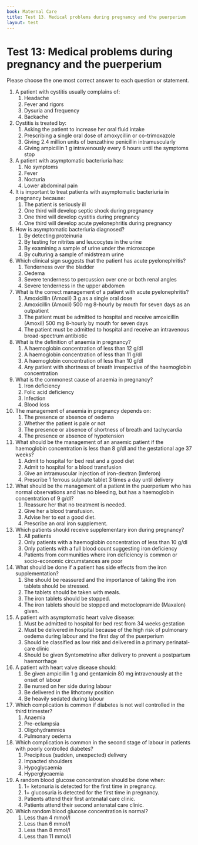 ```yaml
---
book: Maternal Care
title: Test 13. Medical problems during pregnancy and the puerperium
layout: test
---
```


# Test 13: Medical problems during pregnancy and the puerperium

Please choose the one most correct answer to each question or statement.

1.	A patient with cystitis usually complains of:
	1.	Headache
	1.	Fever and rigors
	1.	Dysuria and frequency
	1.	Backache
2.	Cystitis is treated by:
	1.	Asking the patient to increase her oral fluid intake
	1.	Prescribing a single oral dose of amoxycillin or co-trimoxazole
	1.	Giving 2.4 million units of benzathine penicillin intramuscularly
	1.	Giving ampicillin 1 g intravenously every 6 hours until the symptoms stop
3.	A patient with asymptomatic bacteriuria has:
	1.	No symptoms
	1.	Fever
	1.	Nocturia
	1.	Lower abdominal pain
4.	It is important to treat patients with asymptomatic bacteriuria in pregnancy because:
	1.	The patient is seriously ill
	1.	One third will develop septic shock during pregnancy
	1.	One third will develop cystitis during pregnancy
	1.	One third will develop acute pyelonephritis during pregnancy
5.	How is asymptomatic bacteriuria diagnosed?
	1.	By detecting proteinuria
	1.	By testing for nitrites and leucocytes in the urine
	1.	By examining a sample of urine under the microscope
	1.	By culturing a sample of midstream urine
6.	Which clinical sign suggests that the patient has acute pyelonephritis?
	1.	Tenderness over the bladder
	1.	Oedema
	1.	Severe tenderness to percussion over one or both renal angles
	1.	Severe tenderness in the upper abdomen
7.	What is the correct management of a patient with acute pyelonephritis?
	1.	Amoxicillin (Amoxil) 3 g as a single oral dose
	1.	Amoxicillin (Amoxil) 500 mg 8-hourly by mouth for seven days as an outpatient
	1.	The patient must be admitted to hospital and receive amoxicillin (Amoxil) 500 mg 8-hourly by mouth for seven days
	1.	The patient must be admitted to hospital and receive an intravenous broad-spectrum antibiotic
8.	What is the definition of anaemia in pregnancy?
	1.	A haemoglobin concentration of less than 12 g/dl
	1.	A haemoglobin concentration of less than 11 g/dl
	1.	A haemoglobin concentration of less than 10 g/dl
	1.	Any patient with shortness of breath irrespective of the haemoglobin concentration
9.	What is the commonest cause of anaemia in pregnancy?
	1.	Iron deficiency
	1.	Folic acid deficiency
	1.	Infection
	1.	Blood loss
10.	The management of anaemia in pregnancy depends on:
	1.	The presence or absence of oedema
	1.	Whether the patient is pale or not
	1.	The presence or absence of shortness of breath and tachycardia
	1.	The presence or absence of hypotension
11.	What should be the management of an anaemic patient if the haemoglobin concentration is less than 8 g/dl and the gestational age 37 weeks?
	1.	Admit to hospital for bed rest and a good diet
	1.	Admit to hospital for a blood transfusion
	1.	Give an intramuscular injection of iron-dextran (Imferon)
	1.	Prescribe 1 ferrous sulphate tablet 3 times a day until delivery
12.	What should be the management of a patient in the puerperium who has normal observations and has no bleeding, but has a haemoglobin concentration of 9 g/dl?
	1.	Reassure her that no treatment is needed.
	1.	Give her a blood transfusion.
	1.	Advise her to eat a good diet.
	1.	Prescribe an oral iron supplement.
13.	Which patients should receive supplementary iron during pregnancy?
	1.	All patients
	1.	Only patients with a haemoglobin concentration of less than 10 g/dl
	1.	Only patients with a full blood count suggesting iron deficiency
	1.	Patients from communities where iron deficiency is common or socio-economic circumstances are poor
14.	What should be done if a patient has side effects from the iron supplementation?
	1.	She should be reassured and the importance of taking the iron tablets should be stressed.
	1.	The tablets should be taken with meals.
	1.	The iron tablets should be stopped.
	1.	The iron tablets should be stopped and metoclopramide (Maxalon) given.
15.	A patient with asymptomatic heart valve disease:
	1.	Must be admitted to hospital for bed rest from 34 weeks gestation
	1.	Must be delivered in hospital because of the high risk of pulmonary oedema during labour and the first day of the puerperium
	1.	Should be classified as low risk and delivered in a primary perinatal-care clinic
	1.	Should be given Syntometrine after delivery to prevent a postpartum haemorrhage
16.	A patient with heart valve disease should:
	1.	Be given ampicillin 1 g and gentamicin 80 mg intravenously at the onset of labour
	1.	Be nursed on her side during labour
	1.	Be delivered in the lithotomy position
	1.	Be heavily sedated during labour
17.	Which complication is common if diabetes is not well controlled in the third trimester?
	1.	Anaemia
	1.	Pre-eclampsia
	1.	Oligohydramnios
	1.	Pulmonary oedema
18.	Which complication is common in the second stage of labour in patients with poorly controlled diabetes?
	1.	Precipitous (sudden, unexpected) delivery
	1.	Impacted shoulders
	1.	Hypoglycaemia
	1.	Hyperglycaemia
19.	A random blood glucose concentration should be done when:
	1.	1+ ketonuria is detected for the first time in pregnancy.
	1.	1+ glucosuria is detected for the first time in pregnancy.
	1.	Patients attend their first antenatal care clinic.
	1.	Patients attend their second antenatal care clinic.
20.	Which random blood glucose concentration is normal?
	1.	Less than 4 mmol/l
	1.	Less than 6 mmol/l
	1.	Less than 8 mmol/l
	1.	Less than 11 mmol/l

